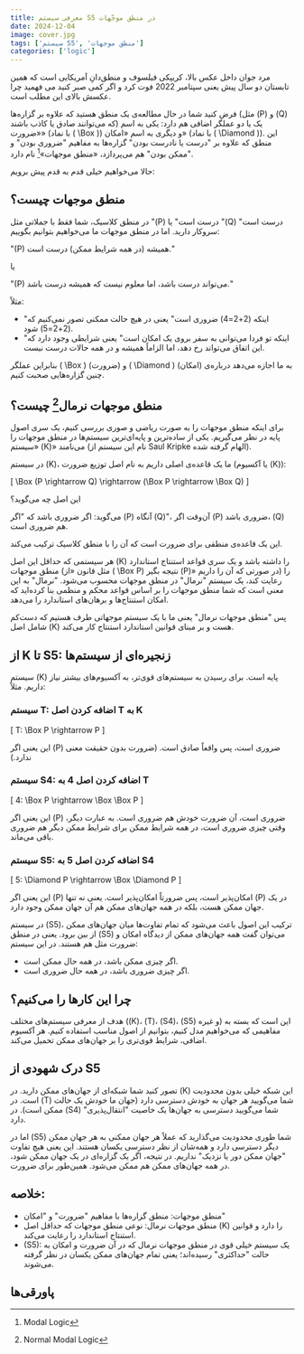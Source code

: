 ```yaml
---
title: معرفی سیستم S5 در منطق موجّهات
date: 2024-12-04
image: cover.jpg
tags: ['سیستم S5', 'منطق موجهات']
categories: ['logic']
---
```


مرد جوان داخل عکس بالا، کریپکی فیلسوف و منطق‌دانِ آمریکایی است که همین تابستان دو سال پیش یعنی سپتامبر 2022 فوت کرد و اگر کمی صبر کنید می فهمید چرا عکسش بالای این مطلب است.

فرض کنید شما در حال مطالعه‌ی یک منطق هستید که علاوه بر گزاره‌ها (مثل \(P\) و \(Q\) که می‌توانند صادق یا کاذب باشند) یک یا دو عملگر اضافی هم دارد: یکی به اسم «ضرورت» (با نماد \( \Box \)) و دیگری به اسم «امکان» (با نماد \( \Diamond \)). این منطق که علاوه بر "درست یا نادرست بودن" گزاره‌ها به مفاهیم "ضروری بودن" و "ممکن بودن" هم می‌پردازد، «منطق موجهات»[^1] نام دارد.

حالا می‌خواهیم خیلی قدم به قدم پیش برویم:

## منطق موجهات چیست؟

در منطق کلاسیک، شما فقط با جملاتی مثل "\(P\) درست است" یا "\(Q\) درست است" سروکار دارید. اما در منطق موجهات ما می‌خواهیم بتوانیم بگوییم:

"\(P\) همیشه (در همه شرایط ممکن) درست است."

یا

"\(P\) می‌تواند درست باشد، اما معلوم نیست که همیشه درست باشد."

مثلاً:

- "اینکه \(2+2=4\) ضروری است" یعنی در هیچ حالت ممکنی تصور نمی‌کنیم که \(2+2=5\) شود.
- "اینکه تو فردا می‌توانی به سفر بروی یک امکان است" یعنی شرایطی وجود دارد که این اتفاق می‌تواند رخ دهد، اما الزاماً همیشه و در همه حالات درست نیست.

بنابراین عملگر \( \Box \) (ضرورت) و \( \Diamond \) (امکان) به ما اجازه می‌دهد درباره‌ی چنین گزاره‌هایی صحبت کنیم.

## منطق موجهات نرمال[^2] چیست؟

برای اینکه منطق موجهات را به صورت ریاضی و صوری بررسی کنیم، یک سری اصول پایه در نظر می‌گیریم. یکی از ساده‌ترین و پایه‌ای‌ترین سیستم‌ها در منطق موجهات را «سیستم \(K\)» می‌نامند (نام این سیستم از Saul Kripke الهام گرفته شده).

در سیستم \(K\)، ما یک قاعده‌ی اصلی داریم به نام اصل توزیع ضرورت (یا آکسیوم \(K\)):

\[
\Box (P \rightarrow Q) \rightarrow (\Box P \rightarrow \Box Q)
\]

این اصل چه می‌گوید؟

می‌گوید: اگر ضروری باشد که "اگر \(P\) آنگاه \(Q\)"، آن‌وقت اگر \(P\) ضروری باشد، \(Q\) هم ضروری است.

این یک قاعده‌ی منطقی برای ضرورت است که آن را با منطق کلاسیک ترکیب می‌کند.

هر سیستمی که حداقل این اصل \(K\) را داشته باشد و یک سری قواعد استنتاج استاندارد منطق موجهات (مثل قانون «از \( \Box P\) نتیجه بگیر \(P\)» در صورتی که آن را داریم) را رعایت کند، یک سیستم "نرمال" در منطق موجهات محسوب می‌شود. "نرمال" به این معنی است که شما منطق موجهات را بر اساس قواعد محکم و منظمی بنا کرده‌اید که امکان استنتاج‌ها و برهان‌های استاندارد را می‌دهد.

پس "منطق موجهات نرمال" یعنی ما با یک سیستم موجهاتی طرف هستیم که دست‌کم شامل اصل \(K\) هست و بر مبنای قوانین استاندارد استنتاج کار می‌کند.

## از K تا S5: زنجیره‌ای از سیستم‌ها

سیستم \(K\) پایه است. برای رسیدن به سیستم‌های قوی‌تر، به آکسیوم‌های بیشتر نیاز داریم. مثلاً:

### سیستم T: اضافه کردن اصل T به K

\[
T: \Box P \rightarrow P
\]

این یعنی اگر \(P\) ضروری است، پس واقعاً صادق است. (ضرورت بدون حقیقت معنی ندارد.)

### سیستم S4: اضافه کردن اصل 4 به T

\[
4: \Box P \rightarrow \Box \Box P
\]

این یعنی اگر \(P\) ضروری است، آن ضرورت خودش هم ضروری است. به عبارت دیگر، وقتی چیزی ضروری است، در همه شرایط ممکن برای شرایط ممکن دیگر هم ضروری باقی می‌ماند.

### سیستم S5: اضافه کردن اصل 5 به S4

\[
5: \Diamond P \rightarrow \Box \Diamond P
\]

این یعنی اگر \(P\) امکان‌پذیر است، پس ضرورتاً امکان‌پذیر است. یعنی نه تنها \(P\) در یک جهان ممکن هست، بلکه در همه جهان‌های ممکن هم آن جهان ممکن وجود دارد.

در سیستم \(S5\)، ترکیب این اصول باعث می‌شود که تمام تفاوت‌ها میان جهان‌های ممکن از بین برود. یعنی در منطق \(S5\) می‌توان گفت همه جهان‌های ممکن از دیدگاه امکان و ضرورت مثل هم هستند. در این سیستم:

- اگر چیزی ممکن باشد، در همه حال ممکن است.
- اگر چیزی ضروری باشد، در همه حال ضروری است.

## چرا این کارها را می‌کنیم؟

هدف از معرفی سیستم‌های مختلف (\(K\)، \(T\)، \(S4\)، \(S5\) و غیره) این است که بسته به مفاهیمی که می‌خواهیم مدل کنیم، بتوانیم از اصول مناسب استفاده کنیم. هر آکسیوم اضافی، شرایط قوی‌تری را بر جهان‌های ممکن تحمیل می‌کند.

## درک شهودی از S5

تصور کنید شما شبکه‌ای از جهان‌های ممکن دارید. در \(K\) این شبکه خیلی بدون محدودیت است. در \(T\) شما می‌گویید هر جهان به خودش دسترسی دارد (جهان ما خودش یک حالت ممکن است). در \(S4\) شما می‌گویید دسترسی به جهان‌ها یک خاصیت "انتقال‌پذیری" دارد.

اما در \(S5\) شما طوری محدودیت می‌گذارید که عملاً هر جهان ممکنی به هر جهان ممکن دیگر دسترسی دارد و همه‌شان از نظر دسترسی یکسان هستند. این یعنی هیچ تفاوت "جهان ممکن دور یا نزدیک" نداریم. در نتیجه، اگر یک گزاره‌ای در یک جهان ممکن شود، در همه جهان‌های ممکن هم ممکن می‌شود. همین‌طور برای ضرورت.

## خلاصه:

- منطق موجهات: منطق گزاره‌ها با مفاهیم "ضرورت" و "امکان"
- منطق موجهات نرمال: نوعی منطق موجهات که حداقل اصل \(K\) را دارد و قوانین استنتاج استاندارد را رعایت می‌کند.
- \(S5\): یک سیستم خیلی قوی در منطق موجهات نرمال که در آن ضرورت و امکان به حالت "حداکثری" رسیده‌اند؛ یعنی تمام جهان‌های ممکن یکسان در نظر گرفته می‌شوند.

## پاورقی‌ها

<style>
  .footnotes {
    direction: ltr;
  }
</style>

[^1]: Modal Logic
[^2]: Normal Modal Logic
